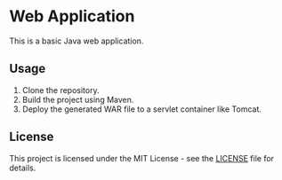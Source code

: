 # Web Application

This is a basic Java web application.

## Usage

1. Clone the repository.
2. Build the project using Maven.
3. Deploy the generated WAR file to a servlet container like Tomcat.

## License

This project is licensed under the MIT License - see the [LICENSE](LICENSE) file for details.

